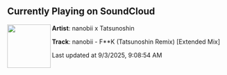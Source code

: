 ## Currently Playing on SoundCloud

[<img align="left" width="100" src="https://i1.sndcdn.com/artworks-BJV7czcmmdHQ3f3Q-TXIrkg-t500x500.png">](https://soundcloud.com/tatsunoshin_ofc/nanobii-fk-tatsunoshin-remix-extended-mix)

**Artist**: nanobii x Tatsunoshin 

**Track**: nanobii - F**K (Tatsunoshin Remix) [Extended Mix]

Last updated at 9/3/2025, 9:08:54 AM
